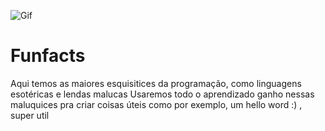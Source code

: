 ![Gif](https://media1.tenor.com/images/4a9b68a4e588dd91617df6e736e428ca/tenor.gif)
<br />
# Funfacts
Aqui temos as maiores esquisitices da programação, como linguagens esotéricas e lendas malucas
Usaremos todo o aprendizado ganho nessas maluquices pra criar coisas úteis como por exemplo, um hello word :) , super util

